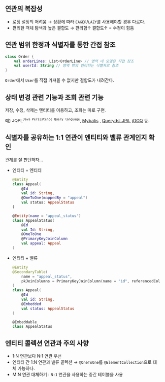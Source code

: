 ## 연관의 복잡성

* 로딩 설정의 어려움 → 상황에 따라 `EAGER`/`LAZY`를 사용해야할 경우 다르다.
* 편리한 객체 탐색과 높은 결합도 → 편리함↑ 결합도↑ = 수정이 힘듬

## 연관 범위 한정과 식별자를 통한 간접 참조

```kotlin
class Order {
    val orderLines: List<OrderLine> // 영역 내 모델은 직접 참조
    val userId: String // 영역 밖의 엔티티는 식별자로 참조
}
```

`Order`에서 `User`를 직접 가져올 수 없지만 결합도가 내려간다.

## 상태 변경 관련 기능과 조회 관련 기능

저장, 수정, 삭제는 엔티티를 이용하고, 조회는 따로 구현.

예) JQPL<sup>`Java Persistence Query language`</sup>, [Mybatis](https://mybatis.org/mybatis-3/)
, [Querydsl JPA](https://github.com/querydsl/querydsl/tree/master/querydsl-jpa), [jOOQ](https://www.jooq.org/) 등..

## 식별자를 공유하는 1:1 연관이 엔티티와 밸류 관계인지 확인

관계를 잘 판단하자...

* 엔티티 + 엔티티

    ```kotlin
    @Entity
    class Appeal(
        @Id
        val id: String,
        @OneToOne(mappedBy = "appeal")
        val status: AppealStatus
    )
    
    @Entity(name = "appeal_status")
    class AppealStatus(
        @Id
        val Id: String,
        @OneToOne
        @PrimaryKeyJoinColumn
        val appeal: Appeal
    )
    ```

* 엔티티 + 밸류

    ```kotlin
    @Entity
    @SecondaryTable(
        name = "appeal_status",
        pkJoinColumns = PrimaryKeyJoinColumn(name = "id", referencedColumnName = "id")
    )
    class Appeal(
        @Id
        val id: String,
        @Embedded
        val status: AppealStatus
    )
    
    @Embeddable
    class AppealStatus
    ```

## 엔티티 콜렉션 연관과 주의 사향

* 1:N 연관보다 N:1 연관 우선
* 엔티티 간 1:N 연관과 밸류 콜렉션 → `@OneToOne`를 `@ElementCollection`으로 대체 가능하다.
* M:N 연관 대체하기 : `N:1` 연관을 사용하는 중간 테이블을 사용
